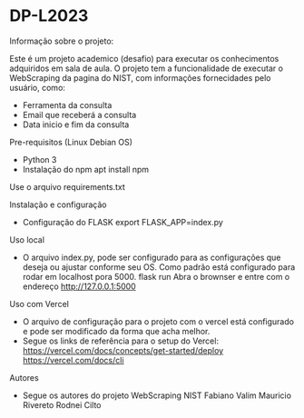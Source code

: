 # DP-L2023

Informação sobre o projeto:

Este é um projeto academico (desafio) para executar os conhecimentos adquiridos em sala de aula.
O projeto tem a funcionalidade de executar o WebScraping da pagina do NIST, com informações fornecidades pelo usuário, como:
 - Ferramenta da consulta
 - Email que receberá a consulta
 - Data inicio e fim da consulta

Pre-requisitos (Linux Debian OS)

- Python 3
- Instalação do npm
	apt install npm
	
Use o arquivo requirements.txt

Instalação e configuração

- Configuração do FLASK
	export FLASK_APP=index.py

Uso local
- O arquivo index.py, pode ser configurado para as configurações que deseja ou ajustar conforme seu OS. Como padrão está configurado para rodar em localhost pora 5000.
	flask run
	Abra o brownser e entre com o endereço http://127.0.0.1:5000

Uso com Vercel
- O arquivo de configuração para o projeto com o vercel está configurado e pode ser modificado da forma que acha melhor.
- Segue os links de referência para o setup do Vercel:
	https://vercel.com/docs/concepts/get-started/deploy
	https://vercel.com/docs/cli

Autores
- Segue os autores do projeto WebScraping NIST
	Fabiano Valim
	Mauricio Rivereto
	Rodnei Cilto

